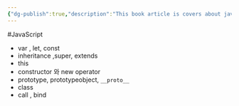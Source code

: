 ```yaml
---
{"dg-publish":true,"description":"This book article is covers about javascript. This is a collection of nuanced things that I've learned as I've been learning javascript, and I think I can say I know a little bit of javascript if I can answer myself, \"Do I know this question or item or whatever?\".","permalink":"/320-30-a/","dgPassFrontmatter":true,"noteIcon":"0","created":"2024-06-07T15:56:04.221+09:00","updated":"2024-06-07T16:00:51.436+09:00"}
---
```





#JavaScript
- var , let, const
- inheritance ,super, extends
- this
- constructor 와 new operator
- prototype, prototypeobject, `__proto__`
- class
- call , bind